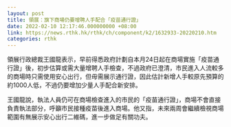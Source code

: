 ```yaml
---
layout: post
title: 領展：旗下商場仍要增聘人手配合「疫苗通行證」
date: 2022-02-10 12:17:46.000000000 +08:00
link: https://news.rthk.hk/rthk/ch/component/k2/1632933-20220210.htm
categories: rthk
---
```


領展行政總裁王國龍表示，早前得悉政府計劃自本月24日起在商場實施「疫苗通行證」後，初步估算或需大量增聘人手檢查，不過政府已澄清，市民進入人流較多的商場時只需使用安心出行，但毋需展示通行證，因此估計新增人手較原先預算的約1000人低，不過仍要增加少量人手配合新安排。

王國龍說，執法人員仍可在商場檢查進入的市民的「疫苗通行證」，商場不會直接負責執法部分，呼籲市民接種疫苗後進入商場。他又指，未來兩周會繼續檢視商場範圍有無展示安心出行二維碼，進一步做足有關功夫。
